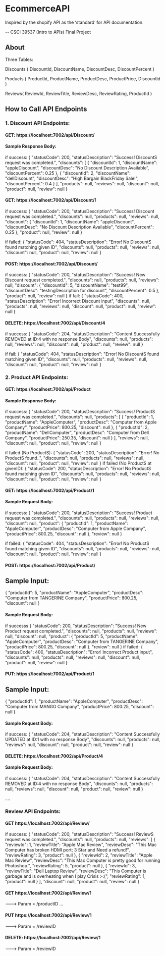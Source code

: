# EcommerceAPI
Inspired by the shopify API as the ‘standard’ for API documentation.

-- CSCI 39537 (Intro to APIs) Final Project

## About
Three Tables:

Discounts ( DiscountId,
	DiscountName, DiscountDesc, DiscountPercent
)

Products ( ProductId,
	ProductName, ProductDesc, ProductPrice, DiscountId
)

Reviews( ReviewId,
	ReviewTitle, ReviewDesc, ReviewRating, ProductId
)

## How to Call API Endpoints
### 1. Discount API Endpoints:
#### GET: https://localhost:7002/api/Discount/
#### Sample Response Body:
if success:
{
    "statusCode": 200,
    "statusDescription": "Success! DiscountS request was completed.",
    "discounts": [
        {
            "discountId": 1,
            "discountName": "appleDiscount",
            "discountDesc": "No Discount Description Available",
            "discountPercent": 0.25
        },
        {
            "discountId": 2,
            "discountName": "dellDiscount",
            "discountDesc": "High Bargain BlackFriday Sale!",
            "discountPercent": 0.4
        }
    ],
    "products": null,
    "reviews": null,
    "discount": null,
    "product": null,
    "review": null
}

#### GET: https://localhost:7002/api/Discount/1
if success:
{
    "statusCode": 200,
    "statusDescription": "Success! Discount request was completed.",
    "discounts": null,
    "products": null,
    "reviews": null,
    "discount": {
        "discountId": 1,
        "discountName": "appleDiscount",
        "discountDesc": "No Discount Description Available",
        "discountPercent": 0.25
    },
    "product": null,
    "review": null
}

if failed:
{
    "statusCode": 404,
    "statusDescription": "Error! No DiscountS found matching given ID",
    "discounts": null,
    "products": null,
    "reviews": null,
    "discount": null,
    "product": null,
    "review": null
}

#### POST: https://localhost:7002/api/Discount/
if success:
{
    "statusCode": 200,
    "statusDescription": "Success! New Discount request completed.",
    "discounts": null,
    "products": null,
    "reviews": null,
    "discount": {
        "discountId": 5,
        "discountName": "test99",
        "discountDesc": "testingDescription for discount",
        "discountPercent": 0.5
    },
    "product": null,
    "review": null
}
if fail:
{
    "statusCode": 400,
    "statusDescription": "Error! Incorrect Discount input",
    "discounts": null,
    "products": null,
    "reviews": null,
    "discount": null,
    "product": null,
    "review": null
}

#### DELETE: https://localhost:7002/api/Discount/4
if success:
{
    "statusCode": 204,
    "statusDescription": "Content Successfully REMOVED at ID:4 with no response Body",
    "discounts": null,
    "products": null,
    "reviews": null,
    "discount": null,
    "product": null,
    "review": null
}

if fail:
{
    "statusCode": 404,
    "statusDescription": "Error! No DiscountS found matching given ID",
    "discounts": null,
    "products": null,
    "reviews": null,
    "discount": null,
    "product": null,
    "review": null
}

### 2. Product API Endpoints:

#### GET: https://localhost:7002/api/Product
#### Sample Response Body:

if success:
{
    "statusCode": 200,
    "statusDescription": "Success! ProductS request was completed.",
    "discounts": null,
    "products": [
        {
            "productId": 1,
            "productName": "AppleComputer",
            "productDesc": "Computer from Apple Company",
            "productPrice": 800.25,
            "discount": null
        },
        {
            "productId": 2,
            "productName": "DellComputer",
            "productDesc": "Computer from Dell Company",
            "productPrice": 250.35,
            "discount": null
        }
    ],
    "reviews": null,
    "discount": null,
    "product": null,
    "review": null
}

if failed (No ProductS):
{
    "statusCode": 200,
    "statusDescription": "Error! No ProductS found..",
    "discounts": null,
    "products": null,
    "reviews": null,
    "discount": null,
    "product": null,
    "review": null
} 
if failed (No ProductS at givenID):
{
    "statusCode": 200,
    "statusDescription": "Error! No ProductS found matching given ID",
    "discounts": null,
    "products": null,
    "reviews": null,
    "discount": null,
    "product": null,
    "review": null
}

#### GET: https://localhost:7002/api/Product/1
#### Sample Request Body:
if success:
{
    "statusCode": 200,
    "statusDescription": "Success! Product request was completed.",
    "discounts": null,
    "products": null,
    "reviews": null,
    "discount": null,
    "product": {
        "productId": 1,
        "productName": "AppleComputer",
        "productDesc": "Computer from Apple Company",
        "productPrice": 800.25,
        "discount": null
    },
    "review": null
}

if failed:
{
    "statusCode": 404,
    "statusDescription": "Error! No ProductS found matching given ID",
    "discounts": null,
    "products": null,
    "reviews": null,
    "discount": null,
    "product": null,
    "review": null
}

#### POST: https://localhost:7002/api/Product/
## Sample Input:
{
    "productId": 5,
    "productName": "AppleComputer",
    "productDesc": "Computer from TANGERINE Company",
    "productPrice": 800.25,
    "discount": null
}
#### Sample Request Body:
if successs
{
    "statusCode": 200,
    "statusDescription": "Success! New Product request completed.",
    "discounts": null,
    "products": null,
    "reviews": null,
    "discount": null,
    "product": {
        "productId": 5,
        "productName": "AppleComputer",
        "productDesc": "Computer from TANGERINE Company",
        "productPrice": 800.25,
        "discount": null
    },
    "review": null
}
if failed:
{
    "statusCode": 400,
    "statusDescription": "Error! Incorrect Product input",
    "discounts": null,
    "products": null,
    "reviews": null,
    "discount": null,
    "product": null,
    "review": null
}

#### PUT: https://localhost:7002/api/Product/1
## Sample Input:
{
    "productId": 1,
    "productName": "AppleComputer",
    "productDesc": "Computer from MANGO Company",
    "productPrice": 800.25,
    "discount": null
}
#### Sample Request Body:
if success:
{
    "statusCode": 204,
    "statusDescription": "Content Successfully UPDATED at ID:1 with no response Body",
    "discounts": null,
    "products": null,
    "reviews": null,
    "discount": null,
    "product": null,
    "review": null
}

#### DELETE: https://localhost:7002/api/Product/4
#### Sample Request Body:
if success:
{
    "statusCode": 204,
    "statusDescription": "Content Successfully REMOVED at ID:4 with no response Body",
    "discounts": null,
    "products": null,
    "reviews": null,
    "discount": null,
    "product": null,
    "review": null
}

....
### Review API Endpoints:
#### GET https://localhost:7002/api/Review/
if success:
{
    "statusCode": 200,
    "statusDescription": "Success! ReviewS request was completed.",
    "discounts": null,
    "products": null,
    "reviews": [
        {
            "reviewId": 1,
            "reviewTitle": "Apple Mac Review",
            "reviewDesc": "This Mac Computer has broken HDMI port; 3 Star and Need a refund!",
            "reviewRating": 3,
            "product": null
        },
        {
            "reviewId": 2,
            "reviewTitle": "Apple Mac Review",
            "reviewDesc": "This Mac Computer is pretty good for running Photoshop.",
            "reviewRating": 5,
            "product": null
        },
        {
            "reviewId": 3,
            "reviewTitle": "Dell Laptop Review",
            "reviewDesc": "This Computer is garbage and is overheating when I play Crisis >:(",
            "reviewRating": 1,
            "product": null
        }
    ],
    "discount": null,
    "product": null,
    "review": null
}

#### GET https://localhost:7002/api/Review/1
---> Param = /productID
...
#### PUT https://localhost:7002/api/Review/1
---> Param = /reviewID

#### DELETE: https://localhost:7002/api/Review/1
---> Param = /reviewID

